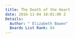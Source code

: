```yaml
---
title: The Death of the Heart
date: 2016-11-04 18:01:00 Z
Details:
  Author: " Elizabeth Bowen"
  Boards List Rank: 84
---
```


